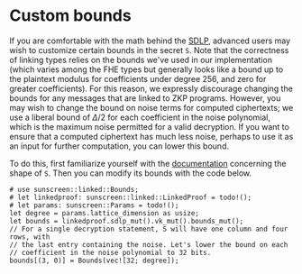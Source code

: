 # Custom bounds

If you are comfortable with the math behind the [SDLP](/linked/intro.how.md),
advanced users may wish to customize certain bounds in the secret `S`. Note that
the correctness of linking types relies on the bounds we've used in our
implementation (which varies among the FHE types but generally looks like a
bound up to the plaintext modulus for coefficients under degree 256, and zero
for greater coefficients). For this reason, we expressly discourage changing the
bounds for any messages that are linked to ZKP programs. However, you may wish
to change the bound on noise terms for computed ciphertexts; we use a liberal
bound of $\Delta/2$ for each coefficient in the noise polynomial, which is the
maximum noise permitted for a valid decryption. If you want to ensure that a
computed ciphertext has much less noise, perhaps to use it as an input for
further computation, you can lower this bound.

To do this, first familiarize yourself with the [documentation](https://docs.rs/logproof/latest/logproof/bfv_statement/fn.generate_prover_knowledge.html) concerning the shape of `S`.
Then you can modify its bounds with the code below.


```rust,no_run
# use sunscreen::linked::Bounds;
# let linkedproof: sunscreen::linked::LinkedProof = todo!();
# let params: sunscreen::Params = todo!();
let degree = params.lattice_dimension as usize;
let bounds = linkedproof.sdlp_mut().vk_mut().bounds_mut();
// For a single decryption statement, S will have one column and four rows, with
// the last entry containing the noise. Let's lower the bound on each
// coefficient in the noise polynomial to 32 bits.
bounds[(3, 0)] = Bounds(vec![32; degree]);
```
